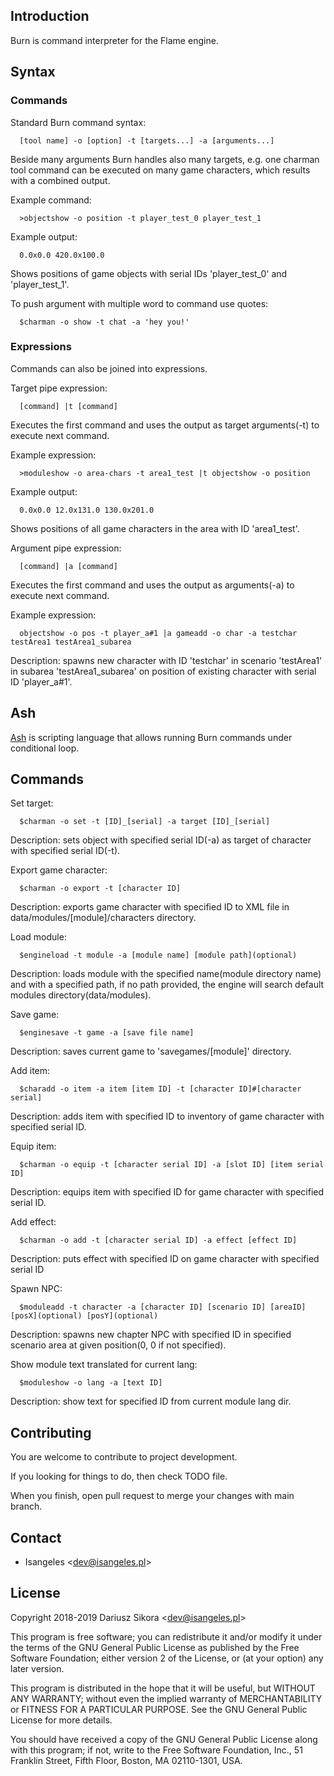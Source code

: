 ## Introduction
  Burn is command interpreter for the Flame engine.

## Syntax
  ### Commands
  Standard Burn command syntax:
```
  [tool name] -o [option] -t [targets...] -a [arguments...]
```
  Beside many arguments Burn handles also many targets, e.g. one charman tool command can be executed on many game characters, which results with a combined output.

  Example command:
```
  >objectshow -o position -t player_test_0 player_test_1
```
  Example output:
```
  0.0x0.0 420.0x100.0
```
  Shows positions of game objects with serial IDs 'player_test_0' and 'player_test_1'.

  To push argument with multiple word to command use quotes:
```
  $charman -o show -t chat -a 'hey you!'
```

  ### Expressions
  Commands can also be joined into expressions.

  Target pipe expression:
```
  [command] |t [command]
```
  Executes the first command and uses the output as target arguments(-t) to execute next command.

  Example expression:
```
  >moduleshow -o area-chars -t area1_test |t objectshow -o position
```
  Example output:
```
  0.0x0.0 12.0x131.0 130.0x201.0
```
  Shows positions of all game characters in the area with ID 'area1_test'.

  Argument pipe expression:
```
  [command] |a [command]
```
  Executes the first command and uses the output as arguments(-a) to execute next command.
  
  Example expression:
```
  objectshow -o pos -t player_a#1 |a gameadd -o char -a testchar testArea1 testArea1_subarea
```
  Description: spawns new character with ID 'testchar' in scenario 'testArea1' in subarea 'testArea1_subarea' on position
  of existing character with serial ID 'player_a#1'.

## Ash
[Ash](https://github.com/Isangeles/burn/tree/master/ash) is scripting language that allows running Burn commands under conditional loop.

## Commands
Set target:
```
  $charman -o set -t [ID]_[serial] -a target [ID]_[serial]
```
Description: sets object with specified serial ID(-a) as target of character with specified serial ID(-t).

Export game character:
```
  $charman -o export -t [character ID]
```
Description: exports game character with specified ID to XML file in
data/modules/[module]/characters directory.

Load module:
```
  $engineload -t module -a [module name] [module path](optional)
```
Description: loads module with the specified name(module directory name) and with a specified path,
if no path provided, the engine will search default modules directory(data/modules).

Save game:
```
  $enginesave -t game -a [save file name]
```
Description: saves current game to 'savegames/[module]' directory.

Add item:
```
  $charadd -o item -a item [item ID] -t [character ID]#[character serial]
```
Description: adds item with specified ID to inventory of game character with specified serial ID.

Equip item:
```
  $charman -o equip -t [character serial ID] -a [slot ID] [item serial ID]
```
Description: equips item with specified ID for game character with specified serial ID.

Add effect:
```
  $charman -o add -t [character serial ID] -a effect [effect ID]
```
Description: puts effect with specified ID on game character with specified serial ID

Spawn NPC:
```
  $moduleadd -t character -a [character ID] [scenario ID] [areaID] [posX](optional) [posY](optional)
```
Description: spawns new chapter NPC with specified ID in specified scenario area at given position(0, 0 if not specified).

Show module text translated for current lang:
```
  $moduleshow -o lang -a [text ID]
```
Description: show text for specified ID from current module lang dir.

## Contributing
You are welcome to contribute to project development.

If you looking for things to do, then check TODO file.

When you finish, open pull request to merge your changes with main branch.

## Contact
* Isangeles <<dev@isangeles.pl>>

## License
Copyright 2018-2019 Dariusz Sikora <<dev@isangeles.pl>>

This program is free software; you can redistribute it and/or modify
it under the terms of the GNU General Public License as published by
the Free Software Foundation; either version 2 of the License, or
(at your option) any later version.

This program is distributed in the hope that it will be useful,
but WITHOUT ANY WARRANTY; without even the implied warranty of
MERCHANTABILITY or FITNESS FOR A PARTICULAR PURPOSE.  See the
GNU General Public License for more details.

You should have received a copy of the GNU General Public License
along with this program; if not, write to the Free Software
Foundation, Inc., 51 Franklin Street, Fifth Floor, Boston,
MA 02110-1301, USA.
